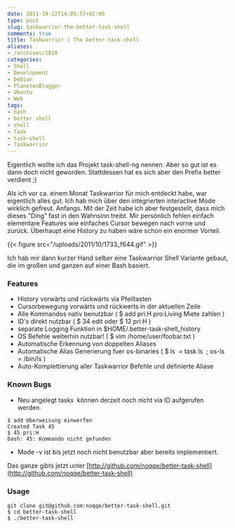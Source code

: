 ```yaml
---
date: 2011-10-22T14:05:57+02:00
type: post
slug: taskwarrior-the-better-task-shell
comments: true
title: Taskwarrior | The better-task-shell
aliases:
- /archives/1810
categories:
- Shell
- Development
- Debian
- PlanetenBlogger
- Ubuntu
- Web
tags:
- bash
- better shell
- shell
- Task
- task-shell
- Taskwarrior
---
```


Eigentlich wollte ich das Projekt task-shell-ng nennen. Aber so gut ist es
dann doch nicht geworden. Stattdessen hat es sich aber den Prefix better
verdient ;)

Als ich vor ca. einem Monat Taskwarrior für mich entdeckt habe, war
eigentlich alles gut. Ich hab mich über den integrierten interactive Mode
wirklich gefreut. Anfangs. Mit der Zeit habe ich aber festgestellt, dass
mich dieses "Ding" fast in den Wahnsinn treibt. Mir persönlich fehlen
einfach elementare Features wie einfaches Cursor bewegen nach vorne und
zurück. Überhaupt eine History zu haben wäre schon ein enormer Vorteil.

{{< figure src="/uploads/2011/10/1733_f644.gif" >}}

Ich hab mir dann kurzer Hand selber eine Taskwarrior Shell Variante gebaut,
die im großen und ganzen auf einer Bash basiert.

### Features

  * History vorwärts und rückwärts via Pfeiltasten
  * Cursorbewegung vorwärts und rückwerts in der aktuellen Zeile
  * Alle Kommandos nativ benutzbar ( $ add pri:H pro:Living Miete zahlen )
  * ID's direkt nutzbar ( $ 34 edit oder $ 12 pri:H )
  * separate Logging Funktion in $HOME/.better-task-shell_history
  * OS Befehle weiterhin nutzbar! ( $ vim /home/user/foobar.txt )
  * Automatische Erkennung von doppelten Aliases
  * Automatische Alias Generierung fuer os-binaries ( $ ls  = task ls  ; os-ls = /bin/ls )
  * Auto-Komplettierung aller Taskwarrior Befehle und definierte Aliase

### Known Bugs


  * Neu angelegt tasks  können derzeit noch nicht via ID aufgerufen werden.
```
$ add Uberweisung einwerfen
Created Task 45
$ 45 pri:H
bash: 45: Kommando nicht gefunden
```
  * Mode -v ist bis jetzt noch nicht benutzbar aber bereits implementiert.


Das ganze gibts jetzt unter
[http://github.com/noqqe/better-task-shell](http://github.com/noqqe/better-task-shell)

### Usage

```
git clone git@github.com:noqqe/better-task-shell.git
$ cd better-task-shell
$ ./better-task-shell
```

